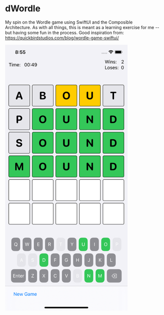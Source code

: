# dWordle
My spin on the Wordle game using SwiftUI and the Composible Architecture. As with all things, this is meant as a learning exercise for me -- but having some fun in the process. Good inspiration from: https://quickbirdstudios.com/blog/wordle-game-swiftui/ 

<img src="https://github.com/dfrobison/dwordle/blob/main/dwordle.png" width=400 align=center>

